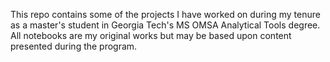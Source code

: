 This repo contains some of the projects I have worked on during my tenure as a master's student in Georgia Tech's MS OMSA Analytical Tools degree. All notebooks are my original works but may be based upon content presented during the program.
